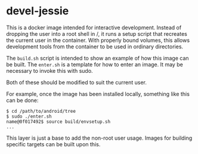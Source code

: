 # devel-jessie

This is a docker image intended for interactive development.  Instead
of dropping the user into a root shell in /, it runs a setup script
that recreates the current user in the container.  With properly bound
volumes, this allows development tools from the container to be used
in ordinary directories.

The `build.sh` script is intended to show an example of how this image
can be built.  The `enter.sh` is a template for how to enter an image.
It may be necessary to invoke this with sudo.

Both of these should be modified to suit the current user.

For example, once the image has been installed locally, something like
this can be done:

    $ cd /path/to/android/tree
    $ sudo ./enter.sh
    name@0f017492$ source build/envsetup.sh
    ...

This layer is just a base to add the non-root user usage.  Images for
building specific targets can be built upon this.
